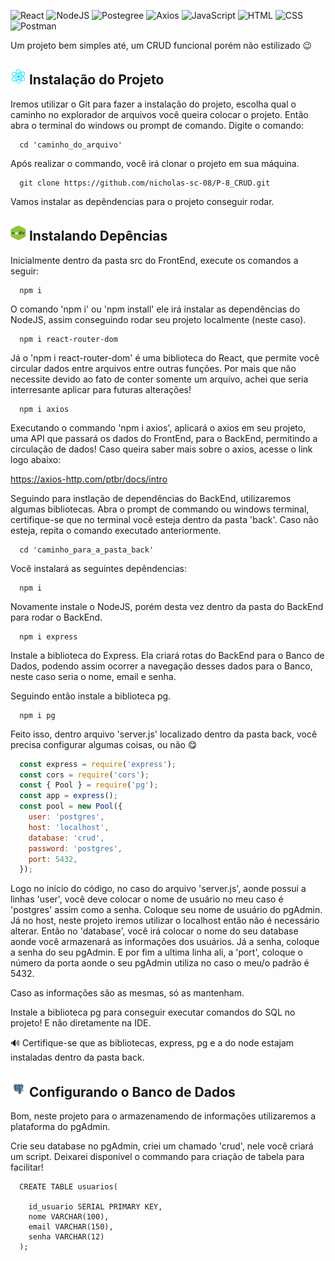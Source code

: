 ![React](https://img.shields.io/badge/React-20232A?style=for-the-badge&logo=react&logoColor=61DAFB)
![NodeJS](https://img.shields.io/badge/Node%20js-339933?style=for-the-badge&logo=nodedotjs&logoColor=white)
![Postegree](https://img.shields.io/badge/postgresql-4169e1?style=for-the-badge&logo=postgresql&logoColor=white)
![Axios](https://img.shields.io/badge/axios-671ddf?&style=for-the-badge&logo=axios&logoColor=white)
![JavaScript](https://img.shields.io/badge/JavaScript-F7DF1E?style=for-the-badge&logo=javascript&logoColor=black)
![HTML](https://img.shields.io/badge/HTML5-E34F26?style=for-the-badge&logo=html5&logoColor=white)
![CSS](https://img.shields.io/badge/CSS3-1572B6?style=for-the-badge&logo=css3&logoColor=white)
![Postman](https://img.shields.io/badge/Postman-FF6C37?style=for-the-badge&logo=Postman&logoColor=white)

<p>Um projeto bem simples até, um CRUD funcional porém não estilizado 😉</p>

## <img src='https://github.com/nicholas-sc-08/P-8_CRUD/blob/main/Imagens_Readme/Gif_React.gif' width='25px' height='25px'> Instalação do Projeto

<p>Iremos utilizar o Git para fazer a instalação do projeto, escolha qual o caminho no explorador de arquivos você queira colocar o projeto. Então abra o terminal do windows ou prompt de comando. Digite o comando:</p>

```git
  cd 'caminho_do_arquivo'
```

<p>Após realizar o commando, você irá clonar o projeto em sua máquina.</p>

```git
  git clone https://github.com/nicholas-sc-08/P-8_CRUD.git
```

<p>Vamos instalar as depêndencias para o projeto conseguir rodar.</p>

## <img src='https://github.com/nicholas-sc-08/P-8_CRUD/blob/main/Imagens_Readme/Gif_Node.gif' width='25px' height='25px'> Instalando Depências

<p>Inicialmente dentro da pasta src do FrontEnd, execute os comandos a seguir:</p>

```git
  npm i
```

<p>O comando 'npm i' ou 'npm install' ele irá instalar as dependências do NodeJS, assim conseguindo rodar seu projeto localmente (neste caso).</p>

```git
  npm i react-router-dom
```

<p>Já o 'npm i react-router-dom' é uma biblioteca do React, que permite você circular dados entre arquivos entre outras funções. Por mais que não necessite devido ao fato de conter somente um arquivo, achei que seria interresante aplicar para futuras alterações!</p>

```git
  npm i axios
```

<p>Executando o commando 'npm i axios', aplicará o axios em seu projeto, uma API que passará os dados do FrontEnd, para o BackEnd, permitindo a circulação de dados! Caso queira saber mais sobre o axios, acesse o link logo abaixo:</p>

<a href='https://axios-http.com/ptbr/docs/intro'>https://axios-http.com/ptbr/docs/intro</a>

<p>Seguindo para instlação de dependências do BackEnd, utilizaremos algumas bibliotecas. Abra o prompt de commando ou windows terminal, certifique-se que no terminal você esteja dentro da pasta 'back'. Caso não esteja, repita o comando executado anteriormente.</p>

```git
  cd 'caminho_para_a_pasta_back'
```

<p>Você instalará as seguintes depêndencias:</p>

```git
  npm i 
```

<p>Novamente instale o NodeJS, porém desta vez dentro da pasta do BackEnd para rodar o BackEnd.</p>

```git
  npm i express
```

<p>Instale a biblioteca do Express. Ela criará rotas do BackEnd para o Banco de Dados, podendo assim ocorrer a navegação desses dados para o Banco, neste caso seria o nome, email e senha.</p>

<p>Seguindo então instale a biblioteca pg.</p>

```git
  npm i pg
```

<p>Feito isso, dentro arquivo 'server.js' localizado dentro da pasta back, você precisa configurar algumas coisas, ou não 😋</p>

```js
  const express = require('express');
  const cors = require('cors');
  const { Pool } = require('pg');
  const app = express();
  const pool = new Pool({
    user: 'postgres', 
    host: 'localhost',
    database: 'crud', 
    password: 'postgres', 
    port: 5432, 
  });
```

<p>Logo no início do código, no caso do arquivo 'server.js', aonde possui a linhas 'user', você deve colocar o nome de usuário no meu caso é 'postgres' assim como a senha. Coloque seu nome de usuário do pgAdmin. Já no host, neste projeto iremos utilizar o localhost então não é necessário alterar. Então no 'database', você irá colocar o nome do seu database aonde você armazenará as informações dos usuários. Já a senha, coloque a senha do seu pgAdmin. E por fim a ultima linha ali, a 'port', coloque o número da porta aonde o seu pgAdmin utiliza no caso o meu/o padrão é 5432.</p>

<p>Caso as informações são as mesmas, só as mantenham.</p>

<p>Instale a biblioteca pg para conseguir executar comandos do SQL no projeto! E não diretamente na IDE.</p>

<p>🔊 Certifique-se que as bibliotecas, express, pg e a do node estajam instaladas dentro da pasta back.</p>

## <img src='https://github.com/nicholas-sc-08/P-8_CRUD/blob/main/Imagens_Readme/PostgreSQL_Logo.png' width='25px' height='25px'> Configurando o Banco de Dados

<p>Bom, neste projeto para o armazenamendo de informações utilizaremos a plataforma do pgAdmin.</p>

<p>Crie seu database no pgAdmin, criei um chamado 'crud', nele você criará um script. Deixarei disponível o commando para criação de tabela para facilitar!</p>

```pg
  CREATE TABLE usuarios(

    id_usuario SERIAL PRIMARY KEY,
    nome VARCHAR(100),
    email VARCHAR(150),
    senha VARCHAR(12)
  );
```

